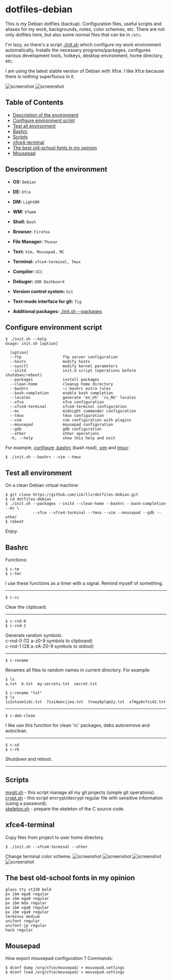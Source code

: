 # dotfiles-debian
This is my Debian dotfiles (backup). Configuration files, useful scripts and aliases for my work, backgrounds,
notes, color schemes, etc. There are not only dotfiles here, but also some normal files that can be in ```/etc```.

I'm lazy, so there's a script [./init.sh](https://github.com/iikrllx/dotfiles-debian/blob/master/init.sh)
which configure my work environment automatically. Installs the necessary programs/packages, configures various
development tools, hotkeys, desktop environment, home directory, etc.

I am using the latest stable version of Debian with Xfce. I like Xfce because there is nothing superfluous in it.

![screenshot](./.local/share/example-a.png)
![screenshot](./.local/share/example-b.png)

## Table of Contents
- [Description of the environment](#description-of-the-environment)
- [Configure environment script](#configure-environment-script)
- [Test all environment](#test-all-environment)
- [Bashrc](#bashrc)
- [Scripts](#scripts)
- [xfce4-terminal](#xfce4-terminal)
- [The best old-school fonts in my opinion](#the-best-old-school-fonts-in-my-opinion)
- [Mousepad](#mousepad)

## Description of the environment
- <strong>OS:</strong> ```Debian```
- <strong>DE:</strong> ```Xfce```
- <strong>DM:</strong> ```LightDM```
- <strong>WM:</strong> ```Xfwm4```
- <strong>Shell:</strong> ```Bash```
- <strong>Browser:</strong> ```Firefox```
- <strong>File Manager:</strong> ```Thunar```

- <strong>Text:</strong> ```Vim, Mousepad, MC```
- <strong>Terminal:</strong> ```xfce4-terminal, Tmux```

- <strong>Compiler:</strong> ```GCC```
- <strong>Debuger:</strong> ```GDB Dashboard```

- <strong>Version control system:</strong> ```Git```
- <strong>Text-mode interface for git:</strong> ```Tig```

- <strong>Additional packages:</strong> [./init.sh --packages](https://github.com/iikrllx/dotfiles-debian/blob/master/init.sh)

## Configure environment script
```
$ ./init.sh --help
Usage: init.sh [option]

  [option]
  --ftp                  ftp server configuration
  --hosts                modify hosts
  --sysctl               modify kernel parameters
  --initd                init.d script (operations before shutdown/reboot)
  --packages             install packages
  --clean-home           cleanup home directory
  --bashrc               ~/.bashrc extra rules
  --bash-completion      enable bash completion
  --locales              generate 'en_US' 'ru_RU' locales
  --xfce                 xfce configuration
  --xfce4-terminal       xfce4-terminal configuration
  --mc                   midnight commander configuration
  --tmux                 tmux configuration
  --vim                  vim configuration with plugins
  --mousepad             mousepad configuration
  --gdb                  gdb configuration
  --other                other operations
  -h, --help             show this help and exit
```

For example, [configure](https://github.com/iikrllx/dotfiles-debian/blob/master/init.sh)
[.bashrc](https://github.com/iikrllx/dotfiles-debian/blob/master/.bashrc)
(bash read), [vim](https://github.com/iikrllx/dotfiles-debian/blob/master/.vimrc) and
[tmux](https://github.com/iikrllx/dotfiles-debian/blob/master/.tmux.conf):
```
$ ./init.sh --bashrc --vim --tmux
```

## Test all environment
On a clean Debian virtual machine:

```
$ git clone https://github.com/iikrllx/dotfiles-debian.git
$ cd dotfiles-debian
$ ./init.sh --packages --initd --clean-home --bashrc --bash-completion --mc \
            --xfce --xfce4-terminal --tmux --vim --mousepad --gdb --other
$ reboot
```
Enjoy.

## Bashrc
Functions:

```
$ c-tm
$ c-tmr
```
I use these functions as a timer with a signal.
Remind myself of something.

---

```
$ c-cc
```
Clear the clipboard.

---

```
$ c-rnd-0
$ c-rnd-1
```
Generate random symbols.<br/>
c-rnd-0 (12 a-z0-9 symbols to clipboard)<br/>
c-rnd-1 (28 a-zA-Z0-9 symbols to stdout)<br/>

---

```
$ c-rename
```
Renames all files to random names in current directory. For example:
```
$ ls
a.txt  b.txt  my-secrets.txt  secret.txt

$ c-rename "txt"
$ ls
1z2otasm1idc.txt  7ixi4wocijea.txt  ttowy8plqm2y.txt  x74gy8x7si42.txt
```

---

```
$ c-deb-clean
```
I like use this function for clean 'rc' packages, debs autoremove and autoclean.

---

```
$ c-sd
$ c-rb
```
Shutdown and reboot.

---

## Scripts
[mygit.sh](https://github.com/iikrllx/dotfiles-debian/blob/master/.local/bin/mygit.sh) -
this script manage all my git projects (simple git operations).<br/>
[crypt.sh](https://github.com/iikrllx/dotfiles-debian/blob/master/.local/bin/crypt.sh) -
this script encrypt/decrypt regular file with sensitive information (using a password).<br/>
[skeleton.sh](https://github.com/iikrllx/dotfiles-debian/blob/master/.local/bin/skeleton.sh) -
prepare the skeleton of the C source code.<br/>

## xfce4-terminal
Copy files from project to user home directory.
```
$ ./init.sh --xfce4-terminal --other
```

Change terminal color scheme.
![screenshot](./.local/share/terminal-a.png)
![screenshot](./.local/share/terminal-b.png)
![screenshot](./.local/share/terminal-c.png)
![screenshot](./.local/share/terminal-d.png)

## The best old-school fonts in my opinion
```
glass tty vt220 bold
px ibm ega8 regular
px ibm ega9 regular
px ibm mda regular
px ibm vga8 regular
px ibm vga9 regular
terminus medium
unifont regular
unifont-jp regular
hack regular
```

## Mousepad
How export mousepad configuration ? Commands:
```
$ dconf dump /org/xfce/mousepad/ > mousepad.settings
$ dconf load /org/xfce/mousepad/ < mousepad.settings
```
